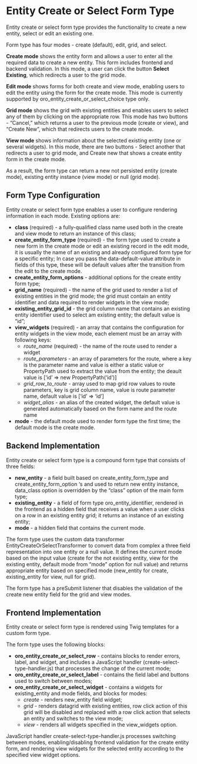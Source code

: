 # Entity Create or Select Form Type

Entity create or select form type provides the functionality to create a new entity, select or edit an existing one.

Form type has four modes - create (default), edit, grid, and select.

**Create mode** shows the entity form and allows a user to enter all the required data to create a new entity. This form
includes frontend and backend validation. In this mode, a user can click the button **Select Existing**, which redirects a user to the grid mode.

**Edit mode** shows forms for both create and view mode, enabling users to edit the entity using the form for the create mode.
This mode is currently supported by oro_entity_create_or_select_choice type only.

**Grid mode** shows the grid with existing entities and enables users to select any of them by clicking on the appropriate row.
This mode has two buttons - “Cancel,” which returns a user to the previous mode (create or view), and “Create New”, which
that redirects users to the create mode.

**View mode** shows information about the selected existing entity (one or several widgets). In this mode, there are
two buttons - Select another that redirects a user to grid mode, and Create new that shows a create entity form
in the create mode.

As a result, the form type can return a new not persisted entity (create mode), existing entity instance (view mode) or
null (grid mode).

## Form Type Configuration

Entity create or select form type enables a user to configure rendering information in each mode. Existing options are:

* **class** (required) - a fully-qualified class name used both in the create and view mode to return an instance of this class;
* **create_entity_form_type** (required) - the form type used to create a new form in the create mode or edit an existing record in the edit mode, it is usually the name of an existing and already configured form type for a specific entity; In case you pass the data-default-value attribute in fields of this type, these will be default values after the transition from the edit to the create mode.
* **create_entity_form_options** - additional options for the create entity form type;
* **grid_name** (required) - the name of the grid used to render a list of existing entities in the grid mode; the grid must contain an entity identifier and data required to render widgets in the view mode;
* **existing_entity_grid_id** - the grid column name that contains an existing entity identifier used to select am existing entity; the default value is “id”;
* **view_widgets** (required) - an array that contains the configuration for entity widgets in the view mode, each element must be an array with following keys:
  * *route_name* (required) - the name of the route used to render a widget
  * *route_parameters* - an array of parameters for the route, where a key is the parameter name and value is either a static value or PropertyPath used to extract the value from the entity; the deault value is [‘id’ => new PropertyPath(‘id’)]
  * *grid_row_to_route* - array used to map grid row values to route parameters, key is grid column name, value is route parameter name, default value is [‘id’ => ‘id’]
  * *widget_alias* - an alias of the created widget, the default value is generated automatically based on the form name and the route name
* **mode** - the default mode used to render form type the first time; the default mode is the create mode.

## Backend Implementation

Entity create or select form type is a compound form type that consists of three fields:

* **new_entity** - a field built based on create_entity_form_type and create_entity_form_option ‘s and used to return new entity instance, data_class option is overridden by the  “class” option of the main form type;
* **existing_entity** - a field of form type oro_entity_identifier, rendered in the frontend as a hidden field that receives a value when a user clicks on a row in an existing entity grid; it returns an instance of an existing entity;
* **mode** - a hidden field that contains the current mode.

The form type uses the custom data transformer EntityCreateOrSelectTransformer to convert data from complex a three field representation into one entity or a null value. It defines the current mode based on the input value (create for the not existing entity, view for the existing entity, default mode from “mode” option for null value) and returns appropriate entity based on specified mode (new_entity for create, existing_entity for view, null for grid).

The form type has a preSubmit listener that disables the validation of the create new entity field for the grid and view modes.

## Frontend Implementation

Entity create or select form type is rendered using Twig templates for a custom form type.

The form type uses the following blocks:

* **oro_entity_create_or_select_row** - contains blocks to render errors, label, and widget, and includes a JavaScript handler (create-select-type-handler.js) that processes the change of the current mode;
* **oro_entity_create_or_select_label** - contains the field label and buttons used to switch between modes;
* **oro_entity_create_or_select_widget** - contains a widgets for existing_entity and mode fields, and blocks for modes:
  * *create* - renders new_entity field widget;
  * *grid* - renders datagrid with existing entities, row click action of this grid will be disabled and replaced with a row click action that selects an entity and switches to the view mode;
  * *view* - renders all widgets specified in the view_widgets option.

JavaScript handler create-select-type-handler.js processes switching between modes, enabling/disabling frontend validation for the create entity form, and rendering view widgets for the selected entity according to the specified view widget options.
